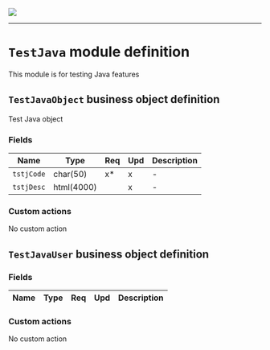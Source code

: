 ![](https://www.simplicite.io/resources//logos/logo250.png)
* * *

`TestJava` module definition
============================

This module is for testing Java features

`TestJavaObject` business object definition
-------------------------------------------

Test Java object

### Fields

| Name                                                         | Type                                     | Req | Upd | Description                                                                      | 
| ------------------------------------------------------------ | ---------------------------------------- | --- | --- | -------------------------------------------------------------------------------- |
| `tstjCode`                                                   | char(50)                                 | x*  | x   | -                                                                                |
| `tstjDesc`                                                   | html(4000)                               |     | x   | -                                                                                |

### Custom actions

No custom action

`TestJavaUser` business object definition
-----------------------------------------



### Fields

| Name                                                         | Type                                     | Req | Upd | Description                                                                      | 
| ------------------------------------------------------------ | ---------------------------------------- | --- | --- | -------------------------------------------------------------------------------- |

### Custom actions

No custom action

